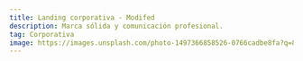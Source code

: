 ```yaml
---
title: Landing corporativa - Modifed
description: Marca sólida y comunicación profesional.
tag: Corporativa
image: https://images.unsplash.com/photo-1497366858526-0766cadbe8fa?q=80&w=1400&auto=format&fit=crop
---
```

